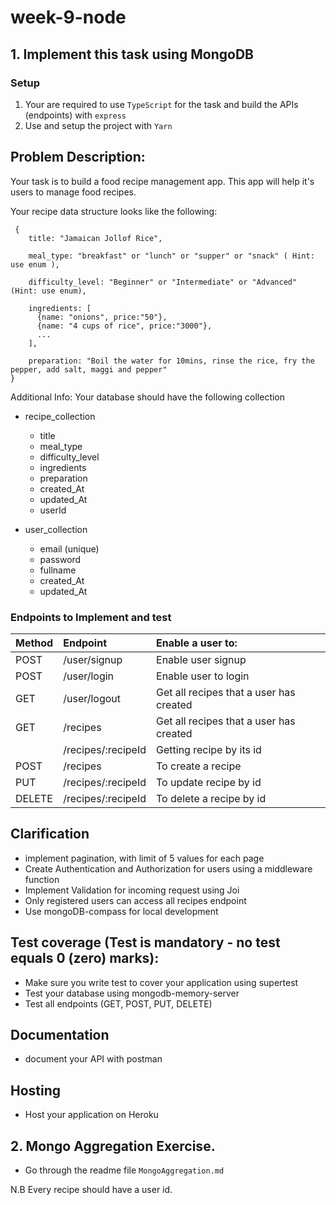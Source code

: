 # week-9-node

## 1. Implement this task using MongoDB

### Setup

1. Your are required to use `TypeScript` for the task and build the APIs (endpoints) with `express`
2. Use and setup the project with `Yarn`

## Problem Description:

Your task is to build a food recipe management app. This app will help it's users to manage food recipes.

Your recipe data structure looks like the following:

```
 {
    title: "Jamaican Jollof Rice",

    meal_type: "breakfast" or "lunch" or "supper" or "snack" ( Hint: use enum ),

    difficulty_level: "Beginner" or "Intermediate" or "Advanced" (Hint: use enum),

    ingredients: [
      {name: "onions", price:"50"},
      {name: "4 cups of rice", price:"3000"},
      ...
    ],

    preparation: "Boil the water for 10mins, rinse the rice, fry the pepper, add salt, maggi and pepper"
}
```

Additional Info:
Your database should have the following collection

- recipe_collection

  - title
  - meal_type
  - difficulty_level
  - ingredients
  - preparation
  - created_At
  - updated_At
  - userId

- user_collection
  - email (unique)
  - password
  - fullname
  - created_At
  - updated_At

### Endpoints to Implement and test

| Method | Endpoint           | Enable a user to:                       |
| :----- | :----------------- | :-------------------------------------- |
| POST   | /user/signup       | Enable user signup                      |
| POST   | /user/login        | Enable user to login                    |
| GET    | /user/logout       | Get all recipes that a user has created |
| GET    | /recipes           | Get all recipes that a user has created |
|        | /recipes/:recipeId | Getting recipe by its id                |
| POST   | /recipes           | To create a recipe                      |
| PUT    | /recipes/:recipeId | To update recipe by id                  |
| DELETE | /recipes/:recipeId | To delete a recipe by id                |

## Clarification

- implement pagination, with limit of 5 values for each page
- Create Authentication and Authorization for users using a middleware function
- Implement Validation for incoming request using Joi
- Only registered users can access all recipes endpoint
- Use mongoDB-compass for local development

## Test coverage (Test is mandatory - no test equals 0 (zero) marks):

- Make sure you write test to cover your application using supertest
- Test your database using mongodb-memory-server
- Test all endpoints (GET, POST, PUT, DELETE)

## Documentation

- document your API with postman

## Hosting

- Host your application on Heroku

## 2. Mongo Aggregation Exercise.

- Go through the readme file `MongoAggregation.md`

N.B Every recipe should have a user id.
